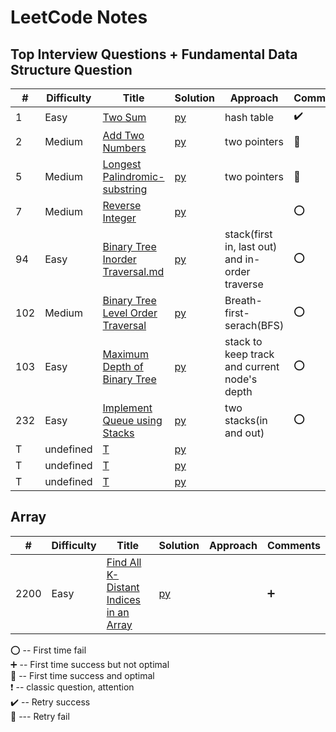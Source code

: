 # LeetCode  Notes 

## Top Interview Questions +  Fundamental Data Structure Question

| #   | Difficulty | Title                                                                                                      | Solution                                    | Approach                            | Comments                        |  
|-----|-----|------------------------------------------------------------------------------------------------------------|---------------------------------------------|-------------------------------------|---------------------------------|
| 1  | Easy |[Two Sum](https://leetcode.com/problems/two-sum/)                                                          | [py](Leetcode/Top_Fundamental_Interview/two-sum.md)                   |     hash table         | :heavy_check_mark: |
| 2 | Medium| [Add Two Numbers](https://leetcode.com/problems/add-two-numbers/)                                    | [py](Leetcode/Top_Fundamental_Interview/Add-Two-Numbers.md)          |      two pointers       | :small_red_triangle:                           |
| 5  | Medium| [Longest Palindromic- substring ](https://leetcode.com/problems/longest-palindromic-substring/)                                    | [py](Leetcode/Top_Fundamental_Interview/Longest-Palindromic-Substring.md)          |            two pointers                | :small_red_triangle:                             |
| 7 | Medium| [Reverse Integer](https://leetcode.com/problems/reverse-integer/)                                      | [py](Leetcode/Top_Fundamental_Interview/Reverse-Integer.md)          |                             | :o:                            |
| 94 | Easy| [Binary Tree Inorder Traversal.md](https://leetcode.com/problems/binary-tree-inorder-traversal/)                                              | [py](Leetcode/Top_Fundamental_Interview/Binary-Tree-Inorder-Traversal.md)                 |        stack(first in, last out) and in-order traverse                      | :o:                          |
| 102 | Medium| [Binary Tree Level Order Traversal](https://leetcode.com/problems/binary-tree-level-order-traversal/)    | [py](Leetcode/Top_Fundamental_Interview/Binary-Tree-Level-Order-Traversal.md)                |      Breath-first-serach(BFS)                | :o:                             |
| 103   | Easy |[Maximum Depth of Binary Tree](https://leetcode.com/problems/maximum-depth-of-binary-tree) | [py](Leetcode/Top_Fundamental_Interview/Maximum-Depth-of-Binary-Tree.md) |     stack to keep track and current node's depth                                |          :o:                        |
| 232   | Easy| [Implement Queue using Stacks](https://leetcode.com/problems/implement-queue-using-stacks/)       | [py](Leetcode/Top_Fundamental_Interview/Implement-Queue-using-Stacks.md)                     |        two stacks(in and out)                            |    :o:                              |
| T   | undefined| [T]()                                                                                                      | [py](null.md)                     |                                     |                                 |
| T   | undefined| [T]()                                                                                                      | [py](null.md)                     |                                     |                                 |
| T   | undefined| [T]()                                                                                                      | [py](null.md)                     |                                     |                                 |




## Array

| #   | Difficulty | Title                                                                                                      | Solution                                    | Approach                            | Comments                        |  
|-----|-----|------------------------------------------------------------------------------------------------------------|---------------------------------------------|-------------------------------------|---------------------------------|
| 2200 | Easy |[Find All K-Distant Indices in an Array](https://leetcode.com/problems/find-all-k-distant-indices-in-an-array/)                                                          | [py](Leetcode/Array/find-k-distant-index.md)                   |              | :heavy_plus_sign: |



:o: -- First time fail       
:heavy_plus_sign: -- First time success but not optimal     
:100: -- First time success and optimal    
:heavy_exclamation_mark: -- classic question, attention        
:heavy_check_mark: -- Retry success      
:small_red_triangle: --- Retry fail     



















